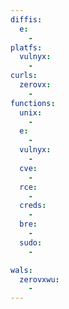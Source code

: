 ```yaml
---
diffis:
  e:
    -
platfs:
  vulnyx:
    -
curls:
  zerovx:
    -
functions:
  unix:
    -
  e:
    -
  vulnyx:
    -
  cve:
    -
  rce:
    -
  creds:
    -
  bre:
    -
  sudo:
    -

wals:
  zerovxwu:
    -
---
```

